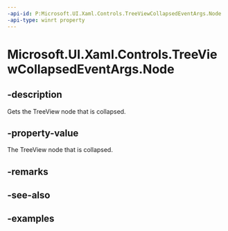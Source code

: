 ```yaml
---
-api-id: P:Microsoft.UI.Xaml.Controls.TreeViewCollapsedEventArgs.Node
-api-type: winrt property
---
```


<!-- Property syntax.
public TreeViewNode Node { get; }
-->

# Microsoft.UI.Xaml.Controls.TreeViewCollapsedEventArgs.Node

## -description

Gets the TreeView node that is collapsed.

## -property-value

The TreeView node that is collapsed.

## -remarks

## -see-also

## -examples

